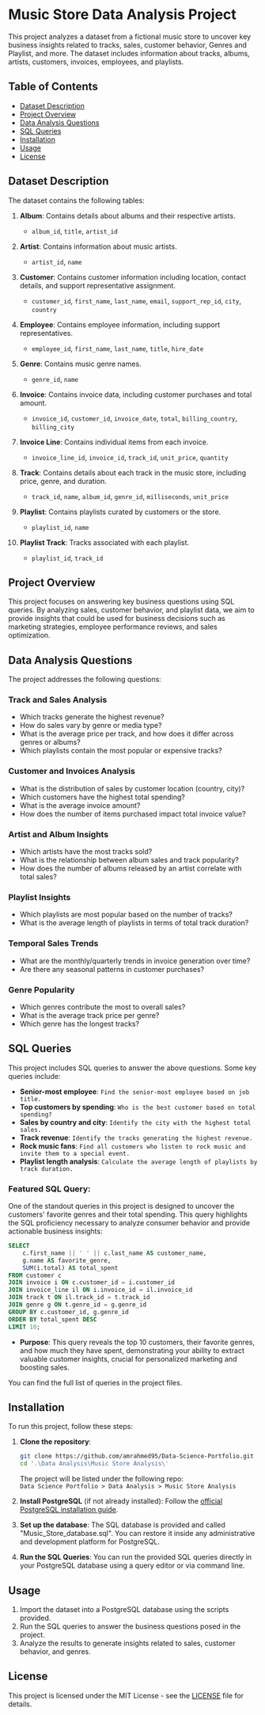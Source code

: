 # Music Store Data Analysis Project

This project analyzes a dataset from a fictional music store to uncover key business insights related to tracks, sales, customer behavior, Genres and Playlist, and more. The dataset includes information about tracks, albums, artists, customers, invoices, employees, and playlists.

## Table of Contents
- [Dataset Description](#dataset-description)
- [Project Overview](#project-overview)
- [Data Analysis Questions](#data-analysis-questions)
- [SQL Queries](#sql-queries)
- [Installation](#installation)
- [Usage](#usage)
- [License](#license)

## Dataset Description

The dataset contains the following tables:

1. **Album**: Contains details about albums and their respective artists.
   - `album_id`, `title`, `artist_id`

2. **Artist**: Contains information about music artists.
   - `artist_id`, `name`

3. **Customer**: Contains customer information including location, contact details, and support representative assignment.
   - `customer_id`, `first_name`, `last_name`, `email`, `support_rep_id`, `city`, `country`

4. **Employee**: Contains employee information, including support representatives.
   - `employee_id`, `first_name`, `last_name`, `title`, `hire_date`

5. **Genre**: Contains music genre names.
   - `genre_id`, `name`

6. **Invoice**: Contains invoice data, including customer purchases and total amount.
   - `invoice_id`, `customer_id`, `invoice_date`, `total`, `billing_country`, `billing_city`

7. **Invoice Line**: Contains individual items from each invoice.
   - `invoice_line_id`, `invoice_id`, `track_id`, `unit_price`, `quantity`

8. **Track**: Contains details about each track in the music store, including price, genre, and duration.
   - `track_id`, `name`, `album_id`, `genre_id`, `milliseconds`, `unit_price`

9. **Playlist**: Contains playlists curated by customers or the store.
   - `playlist_id`, `name`

10. **Playlist Track**: Tracks associated with each playlist.
    - `playlist_id`, `track_id`

## Project Overview

This project focuses on answering key business questions using SQL queries. By analyzing sales, customer behavior, and playlist data, we aim to provide insights that could be used for business decisions such as marketing strategies, employee performance reviews, and sales optimization.

## Data Analysis Questions

The project addresses the following questions:

### Track and Sales Analysis
- Which tracks generate the highest revenue?
- How do sales vary by genre or media type?
- What is the average price per track, and how does it differ across genres or albums?
- Which playlists contain the most popular or expensive tracks?

### Customer and Invoices Analysis
- What is the distribution of sales by customer location (country, city)?
- Which customers have the highest total spending?
- What is the average invoice amount?
- How does the number of items purchased impact total invoice value?

### Artist and Album Insights
- Which artists have the most tracks sold?
- What is the relationship between album sales and track popularity?
- How does the number of albums released by an artist correlate with total sales?

### Playlist Insights
- Which playlists are most popular based on the number of tracks?
- What is the average length of playlists in terms of total track duration?

### Temporal Sales Trends
- What are the monthly/quarterly trends in invoice generation over time?
- Are there any seasonal patterns in customer purchases?

### Genre Popularity
- Which genres contribute the most to overall sales?
- What is the average track price per genre?
- Which genre has the longest tracks?

## SQL Queries

This project includes SQL queries to answer the above questions. Some key queries include:
- **Senior-most employee**: `Find the senior-most employee based on job title.`
- **Top customers by spending**: `Who is the best customer based on total spending?`
- **Sales by country and city**: `Identify the city with the highest total sales.`
- **Track revenue**: `Identify the tracks generating the highest revenue.`
- **Rock music fans**: `Find all customers who listen to rock music and invite them to a special event.`
- **Playlist length analysis**: `Calculate the average length of playlists by track duration.`


### Featured SQL Query:

One of the standout queries in this project is designed to uncover the customers' favorite genres and their total spending. This query highlights the SQL proficiency necessary to analyze consumer behavior and provide actionable business insights:

```sql
SELECT 
    c.first_name || ' ' || c.last_name AS customer_name,
    g.name AS favorite_genre,
    SUM(i.total) AS total_spent
FROM customer c
JOIN invoice i ON c.customer_id = i.customer_id
JOIN invoice_line il ON i.invoice_id = il.invoice_id
JOIN track t ON il.track_id = t.track_id
JOIN genre g ON t.genre_id = g.genre_id
GROUP BY c.customer_id, g.genre_id
ORDER BY total_spent DESC
LIMIT 10;
```

- **Purpose**: This query reveals the top 10 customers, their favorite genres, and how much they have spent, demonstrating your ability to extract valuable customer insights, crucial for personalized marketing and boosting sales.
  
You can find the full list of queries in the project files.

## Installation

To run this project, follow these steps:

1. **Clone the repository**:
    ```bash
    git clone https://github.com/amrahmed95/Data-Science-Portfolio.git
    cd '.\Data Analysis\Music Store Analysis\'
    ```
   The project will be listed under the following repo:  
   `Data Science Portfolio > Data Analysis > Music Store Analysis`

2. **Install PostgreSQL** (if not already installed):
    Follow the [official PostgreSQL installation guide](https://www.postgresql.org/download/).

3. **Set up the database**:
   The SQL database is provided and called "Music_Store_database.sql". You can restore it inside any administrative and development platform for PostgreSQL.

4. **Run the SQL Queries**:
   You can run the provided SQL queries directly in your PostgreSQL database using a query editor or via command line.

## Usage

1. Import the dataset into a PostgreSQL database using the scripts provided.
2. Run the SQL queries to answer the business questions posed in the project.
3. Analyze the results to generate insights related to sales, customer behavior, and genres.

## License

This project is licensed under the MIT License - see the [LICENSE](LICENSE) file for details.
